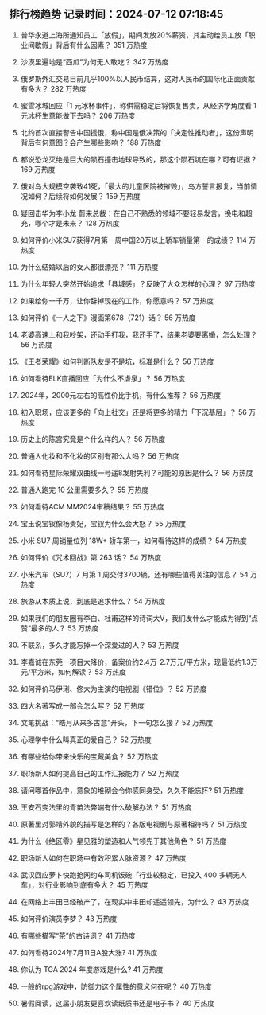 
## 排行榜趋势 记录时间：2024-07-12 07:18:45
  
  1. 普华永道上海所通知员工「放假」，期间发放20%薪资，其主动给员工放「职业间歇假」背后有什么因素？ 351 万热度
    
  2. 沙漠里遍地是“西瓜”为何无人敢吃？ 347 万热度
    
  3. 俄罗斯外汇交易目前几乎100%以人民币结算，这对人民币的国际化正面贡献有多大？ 282 万热度
    
  4. 蜜雪冰城回应「1 元冰杯事件」，称供需稳定后将恢复售卖，从经济学角度看 1 元冰杯生意能做下去吗？ 206 万热度
    
  5. 北约首次直接警告中国援俄，称中国是俄决策的「决定性推动者」，这份声明背后有何意图？会产生哪些影响？ 188 万热度
    
  6. 都说恐龙灭绝是巨大的陨石撞击地球导致的，那这个陨石坑在哪？可有证据？ 169 万热度
    
  7. 俄对乌大规模空袭致41死，「最大的儿童医院被摧毁」，乌方誓言报复，当前情况如何？后续将如何发展？ 159 万热度
    
  8. 疑回击华为李小龙 蔚来总裁：在自己不熟悉的领域不要轻易发言，换电和超充，哪个才是未来？ 128 万热度
    
  9. 如何评价小米SU7获得7月第一周中国20万以上轿车销量第一的成绩？ 114 万热度
    
  10. 为什么结婚以后的女人都很漂亮？ 111 万热度
    
  11. 为什么年轻人突然开始追求「县城感」？反映了大众怎样的心理？ 97 万热度
    
  12. 如果给你一千万，让你辞掉现在的工作，你愿意吗？ 57 万热度
    
  13. 如何评价《一人之下》漫画第678（721）话？ 56 万热度
    
  14. 老婆高速上和我吵架，还动手打我，我还手了，结果老婆要离婚，怎么处理？ 56 万热度
    
  15. 《王者荣耀》如何判断队友是不是坑，标准是什么？ 56 万热度
    
  16. 如何看待ELK直播回应「为什么不虐泉」？ 56 万热度
    
  17. 2024年，2000元左右的高性价比手机，有什么推荐？ 56 万热度
    
  18. 初入职场，应该更多的「向上社交」还是将更多的精力「下沉基层」？ 56 万热度
    
  19. 历史上的陈宫究竟是个什么样的人？ 56 万热度
    
  20. 普通人化妆和不化妆的区别有那么大吗？ 56 万热度
    
  21. 如何看待星际荣耀双曲线一号遥8发射失利？可能的原因是什么？ 56 万热度
    
  22. 普通人跑完 10 公里需要多久？ 55 万热度
    
  23. 如何看待ACM MM2024审稿结果？ 55 万热度
    
  24. 宝玉说宝钗像杨贵妃，宝钗为什么会大怒？ 55 万热度
    
  25. 小米 SU7 周销量位列 18W+ 轿车第一，如何看待这样的成绩？ 54 万热度
    
  26. 如何评价《咒术回战》第 263 话？ 54 万热度
    
  27. 小米汽车（SU7）7 月第 1 周交付3700辆，还有哪些值得关注的信息？ 54 万热度
    
  28. 旅游从本质上说，到底是追求什么？ 54 万热度
    
  29. 如果我们的朋友圈有李白、杜甫这样的诗词大V，我们发什么才能成为得到“点赞”最多的人？ 53 万热度
    
  30. 不联系，多久才能忘掉一个深爱过的人？ 53 万热度
    
  31. 李嘉诚在东莞一项目大降价，备案价约2.4万-2.7万元/平方米，现最低约1.3万元/平方米，如何解读？ 53 万热度
    
  32. 如何评价马伊琍、佟大为主演的电视剧《错位》？ 52 万热度
    
  33. 四大名著写成一部会怎么写？ 52 万热度
    
  34. 文笔挑战：“皓月从来多古意”开头，下一句怎么接？ 52 万热度
    
  35. 心理学中什么叫真正的爱自己？ 52 万热度
    
  36. 有哪些给你带来快乐的宝藏美食？ 52 万热度
    
  37. 职场新人如何提高自己的工作汇报能力？ 52 万热度
    
  38. 请问哪首作品中，意象的堆砌会令你感同身受，久久不能忘怀? 51 万热度
    
  39. 王安石变法里的青苗法弊端有什么破解办法？ 51 万热度
    
  40. 原著里对郭靖外貌的描写是怎样的？各版电视剧与原著相符吗？ 51 万热度
    
  41. 为什么《绝区零》星见雅的塑造和人气领先于其他角色？ 51 万热度
    
  42. 职场新人如何在职场中有效积累人脉资源？ 47 万热度
    
  43. 武汉回应萝卜快跑抢网约车司机饭碗「行业较稳定，已投入 400 多辆无人车」，对行业影响到底有多大？ 45 万热度
    
  44. 在网络上丰田已经破产了，在现实中丰田却遥遥领先，为什么？ 43 万热度
    
  45. 如何评价演员李梦？ 43 万热度
    
  46. 有哪些描写“茶”的古诗词？ 41 万热度
    
  47. 如何看待2024年7月11日A股大涨? 41 万热度
    
  48. 你认为 TGA 2024 年度游戏是什么? 41 万热度
    
  49. 一般的rpg游戏中，防御力这个属性的意义何在呢？ 40 万热度
    
  50. 暑假阅读，这届小朋友更喜欢读纸质书还是电子书？ 40 万热度
    